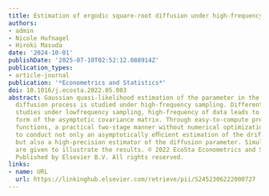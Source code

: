 ```yaml
---
title: Estimation of ergodic square-root diffusion under high-frequency sampling
authors:
- admin
- Nicole Hufnagel
- Hiroki Masuda
date: '2024-10-01'
publishDate: '2025-07-10T02:52:12.088914Z'
publication_types:
- article-journal
publication: '*Econometrics and Statistics*'
doi: 10.1016/j.ecosta.2022.05.003
abstract: Gaussian quasi-likelihood estimation of the parameter in the square-root
  diffusion process is studied under high-frequency sampling. Different from previous
  studies under lowfrequency sampling, high-frequency of data leads to a very simple
  form of the asymptotic covariance matrix. Through easy-to-compute preliminary contrast
  functions, a practical two-stage manner without numerical optimization is formulated
  to conduct not only an asymptotically eﬃcient estimation of the drift parameters
  but also a high-precision estimator of the diffusion parameter. Simulation experiments
  are given to illustrate the results. © 2022 EcoSta Econometrics and Statistics.
  Published by Elsevier B.V. All rights reserved.
links:
- name: URL
  url: https://linkinghub.elsevier.com/retrieve/pii/S2452306222000727
---
```

